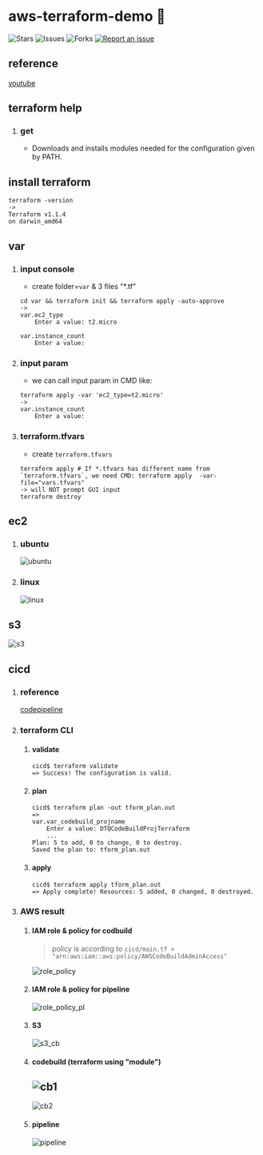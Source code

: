 # aws-terraform-demo 🐳

![Stars](https://img.shields.io/github/stars/tquangdo/aws-terraform-demo?color=f05340)
![Issues](https://img.shields.io/github/issues/tquangdo/aws-terraform-demo?color=f05340)
![Forks](https://img.shields.io/github/forks/tquangdo/aws-terraform-demo?color=f05340)
[![Report an issue](https://img.shields.io/badge/Support-Issues-green)](https://github.com/tquangdo/aws-terraform-demo/issues/new)

## reference
[youtube](https://www.youtube.com/watch?v=RA1mNClGYJ4&list=PLQP5dDPLts65J8csDjrGiLH5MZgTyTsDB)

## terraform help
1. ### get
    - Downloads and installs modules needed for the configuration given by PATH.

## install terraform
```shell
terraform -version
->
Terraform v1.1.4
on darwin_amd64
```

## var
1. ### input console
    - create folder=`var` & 3 files "*.tf"
    ```shell
    cd var && terraform init && terraform apply -auto-approve
    ->
    var.ec2_type
        Enter a value: t2.micro

    var.instance_count
        Enter a value: 
    ```
1. ### input param
    - we can call input param in CMD like:
    ```shell
    terraform apply -var 'ec2_type=t2.micro'
    ->
    var.instance_count
        Enter a value: 
    ```
1. ### terraform.tfvars
    - create `terraform.tfvars`
    ```shell
    terraform apply # If *.tfvars has different name from `terraform.tfvars`, we need CMD: terraform apply  -var-file="vars.tfvars"
    -> will NOT prompt GUI input
    terraform destroy
    ```

## ec2
1. ### ubuntu
    ![ubuntu](screenshots/ubuntu.png)
1. ### linux
    ![linux](screenshots/linux.png)

## s3
![s3](screenshots/s3.png)

## cicd
1. ### reference
    [codepipeline](https://registry.terraform.io/providers/hashicorp/aws/latest/docs/resources/codepipeline)
1. ### terraform CLI
    1. #### validate
        ```shell
        cicd$ terraform validate
        => Success! The configuration is valid.
        ```
    1. #### plan
        ```shell
        cicd$ terraform plan -out tform_plan.out
        => 
        var.var_codebuild_projname
            Enter a value: DTQCodeBuildProjTerraform
            ...
        Plan: 5 to add, 0 to change, 0 to destroy.
        Saved the plan to: tform_plan.out
        ```
    1. #### apply
        ```shell
        cicd$ terraform apply tform_plan.out
        => Apply complete! Resources: 5 added, 0 changed, 0 destroyed.
        ```
1. ### AWS result
    1. #### IAM role & policy for codbuild
        > policy is according to `cicd/main.tf > "arn:aws:iam::aws:policy/AWSCodeBuildAdminAccess"`

        ![role_policy](screenshots/role_policy.png)
    1. #### IAM role & policy for pipeline
        ![role_policy_pl](screenshots/role_policy_pl.png)
    1. #### S3
        ![s3_cb](screenshots/s3_cb.png)
    1. #### codebuild (terraform using "module")
        ![cb1](screenshots/cb1.png)
        ---
        ![cb2](screenshots/cb2.png)
    1. #### pipeline
        ![pipeline](screenshots/pipeline.png)
